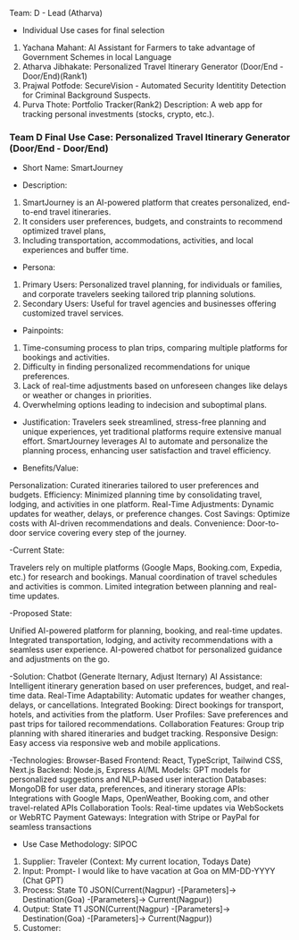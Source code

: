 Team: D - Lead (Atharva)
- Individual Use cases for final selection
1. Yachana Mahant: AI Assistant for Farmers to take advantage of Government Schemes in local Language
2. Atharva Jibhakate: Personalized Travel Itinerary Generator (Door/End - Door/End)(Rank1)
3. Prajwal Potfode: SecureVision - Automated Security Identitity Detection for Criminal Background Suspects.
4. Purva Thote: Portfolio Tracker(Rank2)
Description: A web app for tracking personal investments (stocks, crypto, etc.).

### Team D Final Use Case:  Personalized Travel Itinerary Generator (Door/End - Door/End)

- Short Name: SmartJourney

- Description:
1. SmartJourney is an AI-powered platform that creates personalized, end-to-end travel itineraries.
2. It considers user preferences, budgets, and constraints to recommend optimized travel plans,
3. Including transportation, accommodations, activities, and local experiences and buffer time.

- Persona:
1. Primary Users: Personalized travel planning, for individuals or families, and corporate travelers seeking tailored trip planning solutions.
2. Secondary Users: Useful for travel agencies and businesses offering customized travel services.

- Painpoints:
1. Time-consuming process to plan trips, comparing multiple platforms for bookings and activities.
2. Difficulty in finding personalized recommendations for unique preferences.
3. Lack of real-time adjustments based on unforeseen changes like delays or weather or changes in priorities.
4. Overwhelming options leading to indecision and suboptimal plans.

- Justification:
Travelers seek streamlined, stress-free planning and unique experiences, yet traditional platforms require extensive manual effort. SmartJourney leverages AI to automate and personalize the planning process, enhancing user satisfaction and travel efficiency.

- Benefits/Value:

Personalization: Curated itineraries tailored to user preferences and budgets.
Efficiency: Minimized planning time by consolidating travel, lodging, and activities in one platform.
Real-Time Adjustments: Dynamic updates for weather, delays, or preference changes.
Cost Savings: Optimize costs with AI-driven recommendations and deals.
Convenience: Door-to-door service covering every step of the journey.

-Current State:

Travelers rely on multiple platforms (Google Maps, Booking.com, Expedia, etc.) for research and bookings.
Manual coordination of travel schedules and activities is common.
Limited integration between planning and real-time updates.

-Proposed State:

Unified AI-powered platform for planning, booking, and real-time updates.
Integrated transportation, lodging, and activity recommendations with a seamless user experience.
AI-powered chatbot for personalized guidance and adjustments on the go.

-Solution: Chatbot (Generate Iternary, Adjust Iternary)
AI Assistance: Intelligent itinerary generation based on user preferences, budget, and real-time data.
Real-Time Adaptability: Automatic updates for weather changes, delays, or cancellations.
Integrated Booking: Direct bookings for transport, hotels, and activities from the platform.
User Profiles: Save preferences and past trips for tailored recommendations.
Collaboration Features: Group trip planning with shared itineraries and budget tracking.
Responsive Design: Easy access via responsive web and mobile applications.

-Technologies:
Browser-Based Frontend: React, TypeScript, Tailwind CSS, Next.js
Backend: Node.js, Express
AI/ML Models: GPT models for personalized suggestions and NLP-based user interaction
Databases: MongoDB for user data, preferences, and itinerary storage
APIs: Integrations with Google Maps, OpenWeather, Booking.com, and other travel-related APIs
Collaboration Tools: Real-time updates via WebSockets or WebRTC
Payment Gateways: Integration with Stripe or PayPal for seamless transactions

- Use Case Methodology: SIPOC
1. Supplier: Traveler  (Context: My current location, Todays Date)
2. Input: Prompt- I would like to have vacation at Goa on MM-DD-YYYY (Chat GPT)
3. Process: State T0 JSON(Current(Nagpur) -[Parameters]-> Destination(Goa) -[Parameters]-> Current(Nagpur))
4. Output:  State T1 JSON(Current(Nagpur) -[Parameters]-> Destination(Goa) -[Parameters]-> Current(Nagpur))
5. Customer: 
